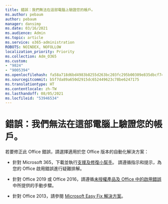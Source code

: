 ```yaml
---
title: 錯誤：我們無法在這部電腦上驗證您的帳戶。
ms.author: pebaum
author: pebaum
manager: dansimp
ms.date: 03/16/2021
ms.audience: Admin
ms.topic: article
ms.service: o365-administration
ROBOTS: NOINDEX, NOFOLLOW
localization_priority: Priority
ms.collection: Adm_O365
ms.custom:
- "9824"
- "9005394"
ms.openlocfilehash: fa58a718d6bd4983b8255d263bc203fc295b00309e835dbcf7423143cbda64c7
ms.sourcegitcommit: b5f7da89a650d2915dc652449623c78be6247175
ms.translationtype: HT
ms.contentlocale: zh-TW
ms.lasthandoff: 08/05/2021
ms.locfileid: "53946534"
---
```

# <a name="error-were-having-trouble-verifying-your-account-on-this-computer"></a>錯誤：我們無法在這部電腦上驗證您的帳戶。

若要修正此 Office 錯誤，請選擇適用於您 Office 版本的自動化解決方案：

- 針對 Microsoft 365，下載並執行[支援及修復小幫手](https://aka.ms/SaRA-OfficeActivation-Chat)。 請遵循指示和提示，為您的 Office 啟用錯誤進行疑難排解。

- 針對 Office 2019 或 Office 2016，請遵循[未授權產品及 Office 中的啟用錯誤](https://support.microsoft.com/office/0d23d3c0-c19c-4b2f-9845-5344fedc4380#bkmk_fixyourself)中所提供的手動步驟。

- 針對 Office 2013，請參閱 [Microsoft Easy Fix 解決方案](https://support.microsoft.com/topic/microsoft-easy-fix-solutions-have-been-discontinued-b0f4b5f9-3b5a-bd9e-d75d-d45e2f12e16c)。